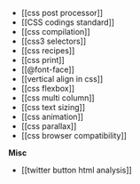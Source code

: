 * [[css post processor]]
* [[CSS codings standard]]
* [[css compilation]]
* [[css3 selectors]]
* [[css recipes]]
* [[css print]]
* [[@font-face]]
* [[vertical align in css]]
* [[css flexbox]]   
* [[css multi column]]
* [[css text sizing]]    
* [[css animation]]
* [[css parallax]]
* [[css browser compatibility]]

**Misc**

* [[twitter button html analysis]]